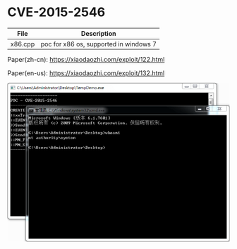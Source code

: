 # CVE-2015-2546

| File   | Description |
|--------|-------------|
|x86.cpp | poc for x86 os, supported in windows 7 |

Paper(zh-cn): https://xiaodaozhi.com/exploit/122.html

Paper(en-us): https://xiaodaozhi.com/exploit/132.html

![screenshot](./shot.png)

